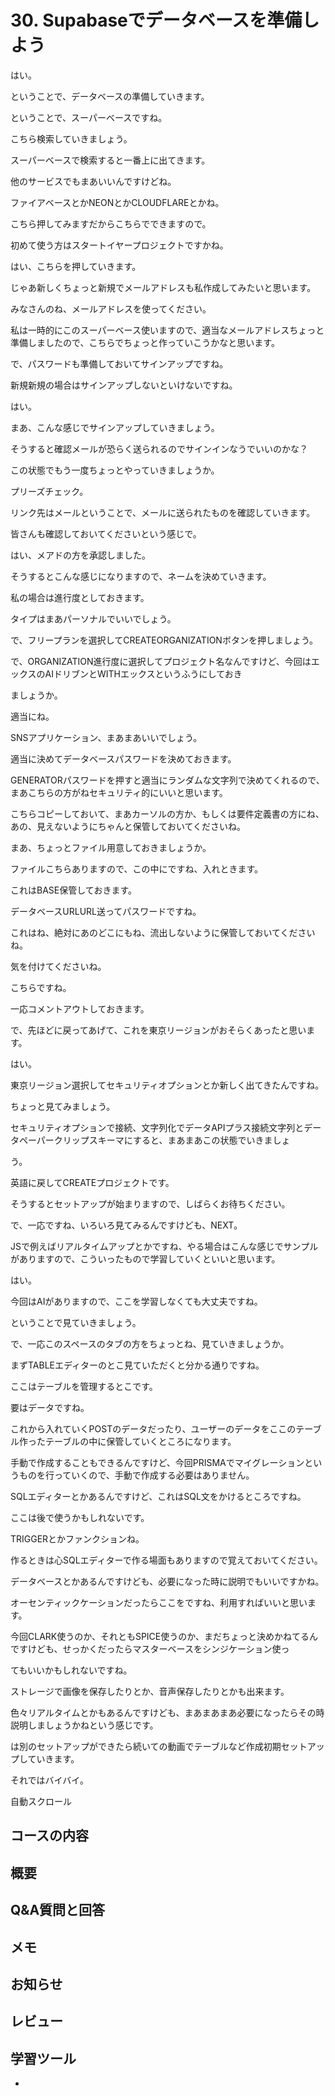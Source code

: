 # 30. Supabaseでデータベースを準備しよう

はい。

ということで、データベースの準備していきます。

ということで、スーパーベースですね。

こちら検索していきましょう。

スーパーベースで検索すると一番上に出てきます。

他のサービスでもまあいいんですけどね。

ファイアベースとかNEONとかCLOUDFLAREとかね。

こちら押してみますだからこちらでできますので。

初めて使う方はスタートイヤープロジェクトですかね。

はい、こちらを押していきます。

じゃあ新しくちょっと新規でメールアドレスも私作成してみたいと思います。

みなさんのね、メールアドレスを使ってください。

私は一時的にこのスーパーベース使いますので、適当なメールアドレスちょっと準備しましたので、こちらでちょっと作っていこうかなと思います。

で、パスワードも準備しておいてサインアップですね。

新規新規の場合はサインアップしないといけないですね。

はい。

まあ、こんな感じでサインアップしていきましょう。

そうすると確認メールが恐らく送られるのでサインインなうでいいのかな？

この状態でもう一度ちょっとやっていきましょうか。

プリーズチェック。

リンク先はメールということで、メールに送られたものを確認していきます。

皆さんも確認しておいてくださいという感じで。

はい、メアドの方を承認しました。

そうするとこんな感じになりますので、ネームを決めていきます。

私の場合は進行度としておきます。

タイプはまあパーソナルでいいでしょう。

で、フリープランを選択してCREATEORGANIZATIONボタンを押しましょう。

で、ORGANIZATION進行度に選択してプロジェクト名なんですけど、今回はエックスのAIドリブンとWITHエックスというふうにしておき

ましょうか。

適当にね。

SNSアプリケーション、まあまあいいでしょう。

適当に決めてデータベースパスワードを決めておきます。

GENERATORパスワードを押すと適当にランダムな文字列で決めてくれるので、まあこちらの方がねセキュリティ的にいいと思います。

こちらコピーしておいて、まあカーソルの方か、もしくは要件定義書の方にね、あの、見えないようにちゃんと保管しておいてくださいね。

まあ、ちょっとファイル用意しておきましょうか。

ファイルこちらありますので、この中にですね、入れときます。

これはBASE保管しておきます。

データベースURLURL送ってパスワードですね。

これはね、絶対にあのどこにもね、流出しないように保管しておいてくださいね。

気を付けてくださいね。

こちらですね。

一応コメントアウトしておきます。

で、先ほどに戻ってあげて、これを東京リージョンがおそらくあったと思います。

はい。

東京リージョン選択してセキュリティオプションとか新しく出てきたんですね。

ちょっと見てみましょう。

セキュリティオプションで接続、文字列化でデータAPIプラス接続文字列とデータペーパークリップスキーマにすると、まあまあこの状態でいきましょ

う。

英語に戻してCREATEプロジェクトです。

そうするとセットアップが始まりますので、しばらくお待ちください。

で、一応ですね、いろいろ見てみるんですけども、NEXT。

JSで例えばリアルタイムアップとかですね、やる場合はこんな感じでサンプルがありますので、こういったもので学習していくといいと思います。

はい。

今回はAIがありますので、ここを学習しなくても大丈夫ですね。

ということで見ていきましょう。

で、一応このスペースのタブの方をちょっとね、見ていきましょうか。

まずTABLEエディターのとこ見ていただくと分かる通りですね。

ここはテーブルを管理するとこです。

要はデータですね。

これから入れていくPOSTのデータだったり、ユーザーのデータをここのテーブル作ったテーブルの中に保管していくところになります。

手動で作成することもできるんですけど、今回PRISMAでマイグレーションというものを行っていくので、手動で作成する必要はありません。

SQLエディターとかあるんですけど、これはSQL文をかけるところですね。

ここは後で使うかもしれないです。

TRIGGERとかファンクションね。

作るときは心SQLエディターで作る場面もありますので覚えておいてください。

データベースとかあるんですけども、必要になった時に説明でもいいですかね。

オーセンティックケーションだったらここをですね、利用すればいいと思います。

今回CLARK使うのか、それともSPICE使うのか、まだちょっと決めかねてるんですけども、せっかくだったらマスターベースをシンジケーション使っ

てもいいかもしれないですね。

ストレージで画像を保存したりとか、音声保存したりとかも出来ます。

色々リアルタイムとかもあるんですけども、まあまあまあ必要になったらその時説明しましょうかねという感じです。

は別のセットアップができたら続いての動画でテーブルなど作成初期セットアップしていきます。

それではバイバイ。

自動スクロール

## コースの内容

## 概要

## Q&A質問と回答

## メモ

## お知らせ

## レビュー

## 学習ツール

-
